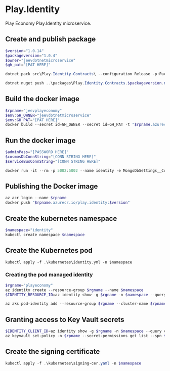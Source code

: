 # Play.Identity
Play Economy Play.Identity microservice.

## Create and publish package
```powershell
$version="1.0.14"
$packageversion="1.0.4"
$owner="jeevdotnetmicroservice"
$gh_pat="[PAT HERE]"

dotnet pack src\Play.Identity.Contracts\ --configuration Release -p:PackageVersion=$packageversion -p:RepositoryUrl=https://github.com/$owner/Play.Identity -o ..\packages

dotnet nuget push ..\packages\Play.Identity.Contracts.$packageversion.nupkg --api-key $gh_pat --source "github"
```

## Build the docker image
```powershell
$rpname="jeevplayeconomy"
$env:GH_OWNER="jeevdotnetmicroservice"
$env:GH_PAT="[PAT HERE]"
docker build --secret id=GH_OWNER --secret id=GH_PAT -t "$rpname.azurecr.io/play.identity:$version" .
```

## Run the docker image
```powershell
$adminPass="[PASSWORD HERE]"
$cosmosDbConnString="[CONN STRING HERE]"
$serviceBusConnString="[CONN STRING HERE]"

docker run -it --rm -p 5002:5002 --name identity -e MongoDbSettings__ConnectionString=$cosmosDbConnString -e ServiceBusSettings__ConnectionString=$serviceBusConnString -e ServiceSettings__MessageBroker="SERVICEBUS" -e IdentitySettings__AdminUserPassword=$adminPass play.identity:$version
```

## Publishing the Docker image
```powershell
az acr login --name $rpname
docker push "$rpname.azurecr.io/play.identity:$version"
```

## Create the kubernetes namespace
```powershell
$namespace="identity"
kubectl create namespace $namespace
```
## Create the Kubernetes pod
```poswershell
kubectl apply -f .\kubernetes\identity.yml -n $namespace
```

### Creating the pod managed identity
```powershell
$rgname="playeconomy"
az identity create --resource-group $rgname --name $namespace
$IDENTITY_RESOURCE_ID=az identity show -g $rgname -n $namespace --query id -otsv

az aks pod-identity add --resource-group $rgname --cluster-name $rpname --namespace $namespace --name $namespace --identity-resource-id $IDENTITY_RESOURCE_ID
```

## Granting access to Key Vault secrets
```powershell
$IDENTITY_CLIENT_ID=az identity show -g $rgname -n $namespace --query clientId -otsv
az keyvault set-policy -n $rpname --secret-permissions get list --spn $IDENTITY_CLIENT_ID
```

## Create the signing certificate
```powershell
kubectl apply -f .\kubernetes\signing-cer.yaml -n $namespace
```